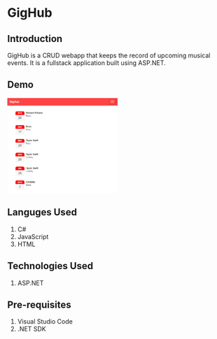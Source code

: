 # GigHub

## Introduction
GigHub is a CRUD webapp that keeps the record of upcoming musical events. It is a fullstack application built using ASP.NET.

## Demo
<p float="center">
    <img src="https://github.com/Rixant/GigHub/blob/ff28d873d60b6283a6b8d1cdd4261ef0cb973f79/GigHubDemo.PNG" alt="Demo showcase gif" title="App Demo"  width="50%" height="50%"/> 
 </p>

## Languges Used
1. C#
2. JavaScript
3. HTML

## Technologies Used
1. ASP.NET

## Pre-requisites
1. Visual Studio Code
2. .NET SDK 
